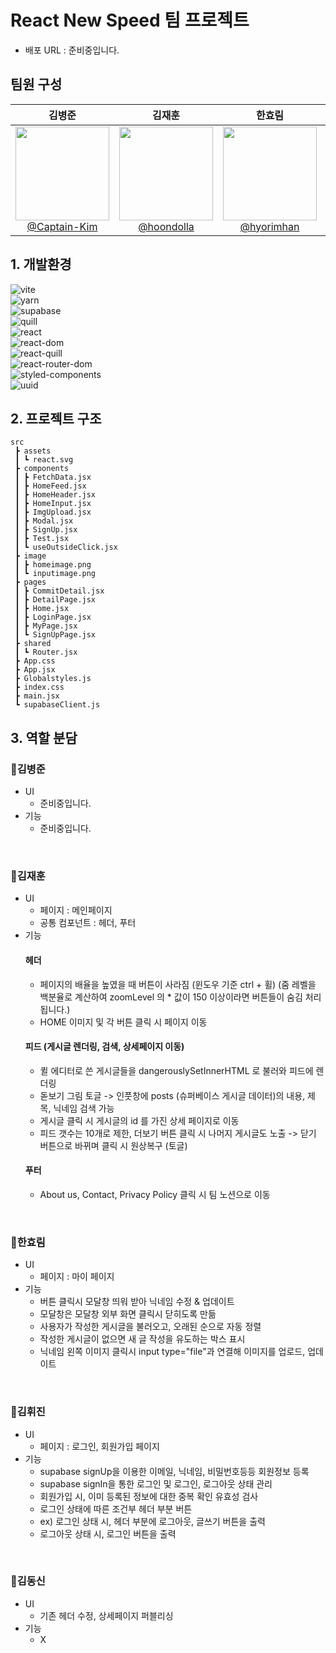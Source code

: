 # React New Speed 팀 프로젝트

- 배포 URL : 준비중입니다.

## 팀원 구성

<div align="center" dir="auto">
<table>
<thead>
<tr>
<th align="center"><strong>김병준</strong></th>
<th align="center"><strong>김재훈</strong></th>
<th align="center"><strong>한효림</strong></th>
<th align="center"><strong>김휘진</strong></th>
<th align="center"><strong>김동신</strong></th>
</tr>
</thead>
<tbody>
<tr>
<td align="center"><a href="https://github.com/Captain-Kim"><img src="https://avatars.githubusercontent.com/u/160568904?v=4" height="150" width="150" style="max-width: 100%;"> <br> @Captain-Kim</a></td>
<td align="center"><a href="https://github.com/hoondolla"><img src="https://avatars.githubusercontent.com/u/162412793?v=4" height="150" width="150" style="max-width: 100%;"> <br> @hoondolla</a></td>
<td align="center"><a href="https://github.com/hyorimhan"><img src="https://avatars.githubusercontent.com/u/151856914?v=4" height="150" width="150" style="max-width: 100%;"> <br> @hyorimhan</a></td>
<td align="center"><a href="https://github.com/hwijinkim22"><img src="https://avatars.githubusercontent.com/u/160462935?v=4" height="150" width="150" style="max-width: 100%;"> <br> @hwijinkim22</a></td>
<td align="center"><a href="https://github.com/KimDongSin"><img src="https://avatars.githubusercontent.com/u/81426391?v=4" height="150" width="150" style="max-width: 100%;"> <br> @KimDongSin</a></td>
</tr>
</tbody>
</table>
</div>

## 1. 개발환경

![vite](https://img.shields.io/badge/vite-5.2.12-646CFF?style=for-the-badge&logo=vite&logoColor=white)<br />
![yarn](https://img.shields.io/badge/yarn-1.22.22-2C8EBB?style=for-the-badge&logo=yarn&logoColor=white)<br />
![supabase](https://img.shields.io/badge/@supabase/supabase--js-2.43.4-3ECF8E?style=for-the-badge&logo=supabase&logoColor=white) <br />
![quill](https://img.shields.io/badge/quill-2.0.2-1D1D1D?style=for-the-badge&logo=quill&logoColor=white)<br />
![react](https://img.shields.io/badge/react-18.2.0-61DAFB?style=for-the-badge&logo=react&logoColor=white)<br />
![react-dom](https://img.shields.io/badge/react--dom-18.2.0-61DAFB?style=for-the-badge&logo=react&logoColor=white)<br />
![react-quill](https://img.shields.io/badge/react--quill-2.0.0-61DAFB?style=for-the-badge&logo=react&logoColor=white)<br />
![react-router-dom](https://img.shields.io/badge/react--router--dom-6.23.1-CA4245?style=for-the-badge&logo=react-router&logoColor=white)<br />
![styled-components](https://img.shields.io/badge/styled--components-6.1.11-DB7093?style=for-the-badge&logo=styled-components&logoColor=white)<br />
![uuid](https://img.shields.io/badge/uuid-9.0.1-1B1B1D?style=for-the-badge&logo=uuid&logoColor=white)<br />

## 2. 프로젝트 구조

```
src
 ┣ assets
 ┃ ┗ react.svg
 ┣ components
 ┃ ┣ FetchData.jsx
 ┃ ┣ HomeFeed.jsx
 ┃ ┣ HomeHeader.jsx
 ┃ ┣ HomeInput.jsx
 ┃ ┣ ImgUpload.jsx
 ┃ ┣ Modal.jsx
 ┃ ┣ SignUp.jsx
 ┃ ┣ Test.jsx
 ┃ ┗ useOutsideClick.jsx
 ┣ image
 ┃ ┣ homeimage.png
 ┃ ┗ inputimage.png
 ┣ pages
 ┃ ┣ CommitDetail.jsx
 ┃ ┣ DetailPage.jsx
 ┃ ┣ Home.jsx
 ┃ ┣ LoginPage.jsx
 ┃ ┣ MyPage.jsx
 ┃ ┗ SignUpPage.jsx
 ┣ shared
 ┃ ┗ Router.jsx
 ┣ App.css
 ┣ App.jsx
 ┣ Globalstyles.js
 ┣ index.css
 ┣ main.jsx
 ┗ supabaseClient.js
```

## 3. 역할 분담

### 🍉김병준

- UI
  - 준비중입니다.
- 기능
  - 준비중입니다.

<br />

### 🍇김재훈

- UI
  - 페이지 : 메인페이지
  - 공통 컴포넌트 : 헤더, 푸터
- 기능
  #### 헤더
  - 페이지의 배율을 높였을 때 버튼이 사라짐 (윈도우 기준 ctrl + 휠) (줌 레벨을 백분율로 계산하여 zoomLevel 의 \* 값이 150 이상이라면 버튼들이 숨김 처리 됩니다.)
  - HOME 이미지 및 각 버튼 클릭 시 페이지 이동
  #### 피드 (게시글 렌더링, 검색, 상세페이지 이동)
  - 퀼 에디터로 쓴 게시글들을 dangerouslySetInnerHTML 로 불러와 피드에 렌더링
  - 돋보기 그림 토글 -> 인풋창에 posts (슈퍼베이스 게시글 데이터)의 내용, 제목, 닉네임 검색 가능
  - 게시글 클릭 시 게시글의 id 를 가진 상세 페이지로 이동
  - 피드 갯수는 10개로 제한, 더보기 버튼 클릭 시 나머지 게시글도 노출 -> 닫기 버튼으로 바뀌며 클릭 시 원상복구 (토글)
  #### 푸터
  - About us, Contact, Privacy Policy 클릭 시 팀 노션으로 이동

<br />

### 🥔한효림

- UI
  - 페이지 : 마이 페이지
- 기능
  - 버튼 클릭시 모달창 띄워 받아 닉네임 수정 & 업데이트
  - 모달창은 모달창 외부 화면 클릭시 닫히도록 만듦
  - 사용자가 작성한 게시글을 불러오고, 오래된 순으로 자동 정렬
  - 작성한 게시글이 없으면 새 글 작성을 유도하는 박스 표시
  - 닉네임 왼쪽 이미지 클릭시 input type="file"과 연결해 이미지를 업로드, 업데이트

<br />

### 🧄김휘진

- UI
  - 페이지 : 로그인, 회원가입 페이지
- 기능
  - supabase signUp을 이용한 이메일, 닉네임, 비밀번호등등 회원정보 등록
  - supabase signIn을 통한 로그인 및 로그인, 로그아웃 상태 관리
  - 회원가입 시, 이미 등록된 정보에 대한 중복 확인 유효성 검사
  - 로그인 상태에 따른 조건부 헤더 부분 버튼
  - ex) 로그인 상태 시, 헤더 부분에 로그아웃, 글쓰기 버튼을 출력
  - 로그아웃 상태 시, 로그인 버튼을 출력

<br />

### 🥕김동신

- UI
  - 기존 헤더 수정, 상세페이지 퍼블리싱
- 기능
  - X

<br />
